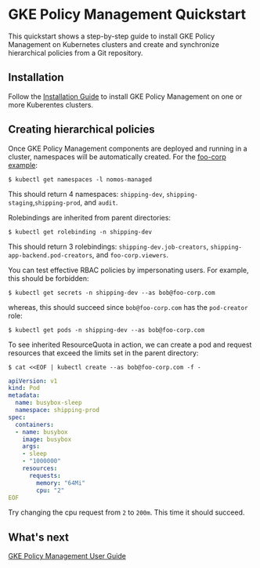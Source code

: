 # GKE Policy Management Quickstart

This quickstart shows a step-by-step guide to install GKE Policy Management on 
Kubernetes clusters and create and synchronize hierarchical policies from a Git
repository.

## Installation

Follow the [Installation Guide](installation.md) to install GKE Policy 
Management on one or more Kuberentes clusters.

## Creating hierarchical policies

Once GKE Policy Management components are deployed and running in a cluster, 
namespaces will be automatically created. For the [foo-corp example](https://github.com/frankfarzan/foo-corp-example):

```console
$ kubectl get namespaces -l nomos-managed
```

This should return 4 namespaces: `shipping-dev`,
`shipping-staging`,`shipping-prod`, and `audit`.

Rolebindings are inherited from parent directories:

```console
$ kubectl get rolebinding -n shipping-dev
```

This should return 3 rolebindings: `shipping-dev.job-creators`,
`shipping-app-backend.pod-creators`, and `foo-corp.viewers`.

You can test effective RBAC policies by impersonating users. For example, this
should be forbidden:

```console
$ kubectl get secrets -n shipping-dev --as bob@foo-corp.com
```

whereas, this should succeed since `bob@foo-corp.com` has the `pod-creator`
role:

```console
$ kubectl get pods -n shipping-dev --as bob@foo-corp.com
```

To see inherited ResourceQuota in action, we can create a pod and request
resources that exceed the limits set in the parent directory:

```console
$ cat <<EOF | kubectl create --as bob@foo-corp.com -f -
```

```yaml
apiVersion: v1
kind: Pod
metadata:
  name: busybox-sleep
  namespace: shipping-prod
spec:
  containers:
  - name: busybox
    image: busybox
    args:
    - sleep
    - "1000000"
    resources:
      requests:
        memory: "64Mi"
        cpu: "2"
EOF
```

Try changing the cpu request from `2` to `200m`. This time it should succeed.

## What's next

[GKE Policy Management User Guide](git_user_guide.md)
